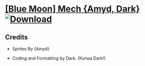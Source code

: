 # [\[Blue Moon\] Mech {Amyd, Dark}](https://git.io/JSwkh) [![Download](https://img.shields.io/badge/Download--red?style=social&logo=github)](https://git.io/JSwIl)



## Credits

- Sprites By {Amyd}

- Coding and Formatting by Dark. (Kurwa Dark!)


